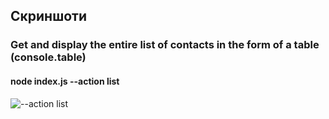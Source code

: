 ## Скриншоти

### Get and display the entire list of contacts in the form of a table (console.table)
#### node index.js --action list

<image src="https://monosnap.com/file/MY4SjRAhjKh6QCwQn89MOrtTX9dTGh" alt="--action list">

